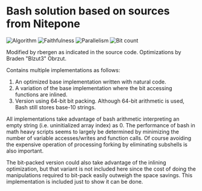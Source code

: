 # Bash solution based on sources from Nitepone

![Algorithm](https://img.shields.io/badge/Algorithm-base-green)
![Faithfulness](https://img.shields.io/badge/Faithful-no-yellowgreen)
![Parallelism](https://img.shields.io/badge/Parallel-no-green)
![Bit count](https://img.shields.io/badge/Bits-unknown-yellowgreen)

Modified by rbergen as indicated in the source code. Optimizations by Braden "Blzut3" Obrzut.

Contains multiple implementations as follows:

1. An optimized base implementation written with natural code.
2. A variation of the base implementation where the bit accessing functions are inlined.
3. Version using 64-bit bit packing. Although 64-bit arithmetic is used, Bash still stores base-10 strings.

All implementations take advantage of bash arithmetic interpreting an empty string (i.e. uninitialized array index) as 0. The performance of bash in math heavy scripts seems to largely be determined by minimizing the number of variable accesses/writes and function calls. Of course avoiding the expensive operation of processing forking by eliminating subshells is also important.

The bit-packed version could also take advantage of the inlining optimization, but that variant is not included here since the cost of doing the manipulations required to bit-pack easily outweigh the space savings. This implementation is included just to show it can be done.
